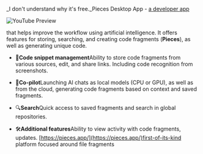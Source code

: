 <!--
date: 2024-03-13T10:14:55
-->

_I don't understand why it's free._Pieces Desktop App - [a developer app](https://youtu.be/KOb4eRaOhuc)

![YouTube Preview](https://img.youtube.com/vi/KOb4eRaOhuc/mqdefault.jpg)

that helps improve the workflow using artificial intelligence. It offers features for storing, searching, and creating code fragments (**Pieces**), as well as generating unique code.

- 🤖**Code snippet management**Ability to store code fragments from various sources, edit, and share links. Including code recognition from screenshots.

- 🚀**Co-pilot**Launching AI chats as local models (CPU or GPU), as well as from the cloud, generating code fragments based on context and saved fragments.

- 🔍**Search**Quick access to saved fragments and search in global repositories.

- 🛠**Additional features**Ability to view activity with code fragments, updates. [https://pieces.app/](https://pieces.app/)first-of-its-kind platform focused around file fragments